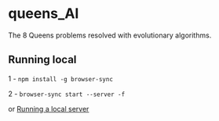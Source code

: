 # queens_AI
The 8 Queens problems resolved with evolutionary algorithms.
## Running local
1 - `npm install -g browser-sync`

2 - `browser-sync start --server -f`

or [Running a local server](https://github.com/processing/p5.js/wiki/Local-server)
